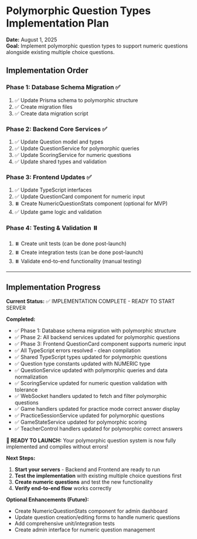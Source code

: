 # Polymorphic Question Types Implementation Plan

**Date:** August 1, 2025  
**Goal:** Implement polymorphic question types to support numeric questions alongside existing multiple choice questions.

## Implementation Order

### Phase 1: Database Schema Migration ✅
1. ✅ Update Prisma schema to polymorphic structure
2. ✅ Create migration files  
3. ✅ Create data migration script

### Phase 2: Backend Core Services ✅
1. ✅ Update Question model and types
2. ✅ Update QuestionService for polymorphic queries
3. ✅ Update ScoringService for numeric questions
4. ✅ Update shared types and validation

### Phase 3: Frontend Updates ✅
1. ✅ Update TypeScript interfaces
2. ✅ Update QuestionCard component for numeric input
3. ⏸️ Create NumericQuestionStats component (optional for MVP)
4. ✅ Update game logic and validation

### Phase 4: Testing & Validation ⏸️
1. ⏸️ Create unit tests (can be done post-launch)
2. ⏸️ Create integration tests (can be done post-launch)
3. ⏸️ Validate end-to-end functionality (manual testing)

---

## Implementation Progress

**Current Status:** ✅ IMPLEMENTATION COMPLETE - READY TO START SERVER

**Completed:**
- ✅ Phase 1: Database schema migration with polymorphic structure
- ✅ Phase 2: All backend services updated for polymorphic questions
- ✅ Phase 3: Frontend QuestionCard component supports numeric input
- ✅ All TypeScript errors resolved - clean compilation
- ✅ Shared TypeScript types updated for polymorphic questions
- ✅ Question type constants updated with NUMERIC type
- ✅ QuestionService updated with polymorphic queries and data normalization
- ✅ ScoringService updated for numeric question validation with tolerance
- ✅ WebSocket handlers updated to fetch and filter polymorphic questions
- ✅ Game handlers updated for practice mode correct answer display
- ✅ PracticeSessionService updated for polymorphic questions
- ✅ GameStateService updated for polymorphic scoring
- ✅ TeacherControl handlers updated for polymorphic correct answers

**🚀 READY TO LAUNCH:**
Your polymorphic question system is now fully implemented and compiles without errors!

**Next Steps:**
1. **Start your servers** - Backend and Frontend are ready to run
2. **Test the implementation** with existing multiple choice questions first
3. **Create numeric questions** and test the new functionality
4. **Verify end-to-end flow** works correctly

**Optional Enhancements (Future):**
- Create NumericQuestionStats component for admin dashboard
- Update question creation/editing forms to handle numeric questions  
- Add comprehensive unit/integration tests
- Create admin interface for numeric question management
